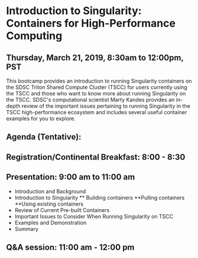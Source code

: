 # Introduction to Singularity: Containers for High-Performance Computing

## Thursday, March 21, 2019, 8:30am to 12:00pm, PST

This bootcamp provides an introduction to running Singularity containers on the SDSC 
Triton Shared Compute Cluster (TSCC) for users currently using the TSCC and those who want to 
know more about running Singularity on the TSCC. SDSC's computational scientist Marty Kandes 
provides an in-depth review of the important issues pertaining to running Singularity in the 
TSCC high-performance ecosystem and includes several useful container examples for you to explore.

## Agenda (Tentative):

## Registration/Continental Breakfast:   8:00 - 8:30
## Presentation: 9:00 am to 11:00 am
* Introduction and Background
* Introduction to Singularity
** Building containers
**Pulling containers
**Using existing containers
* Review of Current Pre-built Containers
* Important Issues to Consider When Running Singularity on TSCC
* Examples and Demonstration
* Summary
## Q&A session: 11:00 am - 12:00 pm
